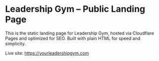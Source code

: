 # Leadership Gym – Public Landing Page

This is the static landing page for Leadership Gym, hosted via Cloudflare Pages and optimized for SEO. Built with plain HTML for speed and simplicity.

Live site: https://yourleadershipgym.com
